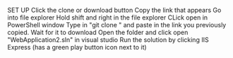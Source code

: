 SET UP
Click the clone or download button
Copy the link that appears
Go into file explorer
Hold shift and right in the file explorer
CLick open in PowerShell window
Type in "git clone " and paste in the link you previously copied.
Wait for it to download
Open the folder and click open "WebApplication2.sln" in visual studio
Run the solution by clicking IIS Express (has a green play button icon next to it)
